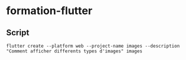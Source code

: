# formation-flutter

## Script

```shell
flutter create --platform web --project-name images --description "Comment afficher differents types d'images" images
```

